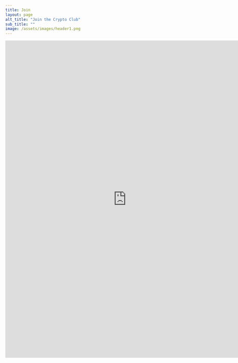 ```yaml
---
title: Join
layout: page
alt_title: "Join the Crypto Club"
sub_title: ""
image: /assets/images/header1.png
---
```


<iframe src="https://docs.google.com/forms/d/e/1FAIpQLSeOz_4mxGAVT6b87WhmoktqVXY-yoiYmDTvSome4HCBsSZjpw/viewform?embedded=true" width="760" height="1000" frameborder="0" marginheight="0" marginwidth="0">Loading...</iframe>
